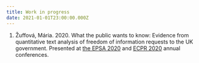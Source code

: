 ```yaml
---
title: Work in progress
date: 2021-01-01T23:00:00.000Z
---
```


1. Žuffová, Mária. 2020. What the public wants to know: Evidence from quantitative text analysis of freedom of information requests to the UK government. Presented at [the EPSA 2020](https://coms.events/EPSA-2020/data/abstracts/en/abstract_0072.html) and [ECPR 2020](https://ecpr.eu/Events/PanelDetails.aspx?PanelID=10249&EventID=156) annual conferences. 

